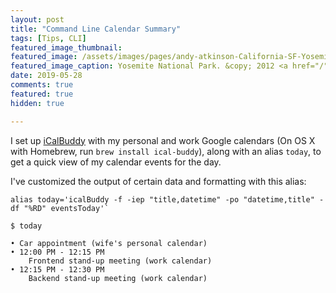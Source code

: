 ```yaml
---
layout: post
title: "Command Line Calendar Summary"
tags: [Tips, CLI]
featured_image_thumbnail:
featured_image: /assets/images/pages/andy-atkinson-California-SF-Yosemite-June-2012.jpg
featured_image_caption: Yosemite National Park. &copy; 2012 <a href="/">Andy Atkinson</a>
date: 2019-05-28
comments: true
featured: true
hidden: true

---
```


I set up [iCalBuddy](https://hasseg.org/icalBuddy/) with my personal and work Google calendars (On OS X with Homebrew, run `brew install ical-buddy`), along with an alias `today`, to get a quick view of my calendar events for the day.

I've customized the output of certain data and formatting with this alias:

```
alias today='icalBuddy -f -iep "title,datetime" -po "datetime,title" -df "%RD" eventsToday'`
```

```
$ today

• Car appointment (wife's personal calendar)
• 12:00 PM - 12:15 PM
    Frontend stand-up meeting (work calendar)
• 12:15 PM - 12:30 PM
    Backend stand-up meeting (work calendar)
```
